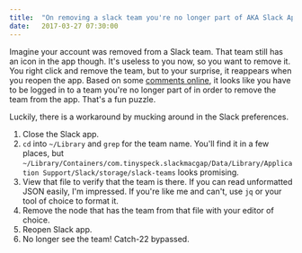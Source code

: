 ```yaml
---
title:  "On removing a slack team you're no longer part of AKA Slack App Catch-22"
date:   2017-03-27 07:30:00
---
```


Imagine your account was removed from a Slack team. That team still has an icon in the app though. It's useless to you now, so you want to remove it. You right click and remove the team, but to your surprise, it reappears when you reopen the app. Based on some [comments online](http://www.9giantsteps.com/2016/02/04/how-to-remove-slack-teams-from-the-mac-slack-app-sidebar/), it looks like you have to be logged in to a team you're no longer part of in order to remove the team from the app. That's a fun puzzle.
 
Luckily, there is a workaround by mucking around in the Slack preferences.

1. Close the Slack app.
2. `cd` into `~/Library` and `grep` for the team name. You'll find it in a few places, but `~/Library/Containers/com.tinyspeck.slackmacgap/Data/Library/Application Support/Slack/storage/slack-teams` looks promising.
3. View that file to verify that the team is there. If you can read unformatted JSON easily, I'm impressed. If you're like me and can't, use `jq` or your tool of choice to format it.
4. Remove the node that has the team from that file with your editor of choice.
5. Reopen Slack app.
6. No longer see the team! Catch-22 bypassed.